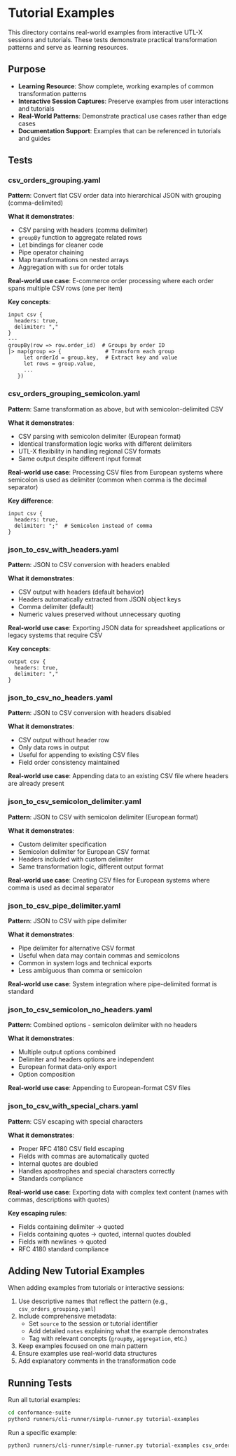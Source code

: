 # Tutorial Examples

This directory contains real-world examples from interactive UTL-X sessions and tutorials. These tests demonstrate practical transformation patterns and serve as learning resources.

## Purpose

- **Learning Resource**: Show complete, working examples of common transformation patterns
- **Interactive Session Captures**: Preserve examples from user interactions and tutorials
- **Real-World Patterns**: Demonstrate practical use cases rather than edge cases
- **Documentation Support**: Examples that can be referenced in tutorials and guides

## Tests

### csv_orders_grouping.yaml

**Pattern**: Convert flat CSV order data into hierarchical JSON with grouping (comma-delimited)

**What it demonstrates**:
- CSV parsing with headers (comma delimiter)
- `groupBy` function to aggregate related rows
- Let bindings for cleaner code
- Pipe operator chaining
- Map transformations on nested arrays
- Aggregation with `sum` for order totals

**Real-world use case**: E-commerce order processing where each order spans multiple CSV rows (one per item)

**Key concepts**:
```utlx
input csv {
  headers: true,
  delimiter: ","
}
---
groupBy(row => row.order_id)  # Groups by order ID
|> map(group => {              # Transform each group
     let orderId = group.key,  # Extract key and value
     let rows = group.value,
     ...
   })
```

### csv_orders_grouping_semicolon.yaml

**Pattern**: Same transformation as above, but with semicolon-delimited CSV

**What it demonstrates**:
- CSV parsing with semicolon delimiter (European format)
- Identical transformation logic works with different delimiters
- UTL-X flexibility in handling regional CSV formats
- Same output despite different input format

**Real-world use case**: Processing CSV files from European systems where semicolon is used as delimiter (common when comma is the decimal separator)

**Key difference**:
```utlx
input csv {
  headers: true,
  delimiter: ";"  # Semicolon instead of comma
}
```

### json_to_csv_with_headers.yaml

**Pattern**: JSON to CSV conversion with headers enabled

**What it demonstrates**:
- CSV output with headers (default behavior)
- Headers automatically extracted from JSON object keys
- Comma delimiter (default)
- Numeric values preserved without unnecessary quoting

**Real-world use case**: Exporting JSON data for spreadsheet applications or legacy systems that require CSV

**Key concepts**:
```utlx
output csv {
  headers: true,
  delimiter: ","
}
```

### json_to_csv_no_headers.yaml

**Pattern**: JSON to CSV conversion with headers disabled

**What it demonstrates**:
- CSV output without header row
- Only data rows in output
- Useful for appending to existing CSV files
- Field order consistency maintained

**Real-world use case**: Appending data to an existing CSV file where headers are already present

### json_to_csv_semicolon_delimiter.yaml

**Pattern**: JSON to CSV with semicolon delimiter (European format)

**What it demonstrates**:
- Custom delimiter specification
- Semicolon delimiter for European CSV format
- Headers included with custom delimiter
- Same transformation logic, different output format

**Real-world use case**: Creating CSV files for European systems where comma is used as decimal separator

### json_to_csv_pipe_delimiter.yaml

**Pattern**: JSON to CSV with pipe delimiter

**What it demonstrates**:
- Pipe delimiter for alternative CSV format
- Useful when data may contain commas and semicolons
- Common in system logs and technical exports
- Less ambiguous than comma or semicolon

**Real-world use case**: System integration where pipe-delimited format is standard

### json_to_csv_semicolon_no_headers.yaml

**Pattern**: Combined options - semicolon delimiter with no headers

**What it demonstrates**:
- Multiple output options combined
- Delimiter and headers options are independent
- European format data-only export
- Option composition

**Real-world use case**: Appending to European-format CSV files

### json_to_csv_with_special_chars.yaml

**Pattern**: CSV escaping with special characters

**What it demonstrates**:
- Proper RFC 4180 CSV field escaping
- Fields with commas are automatically quoted
- Internal quotes are doubled
- Handles apostrophes and special characters correctly
- Standards compliance

**Real-world use case**: Exporting data with complex text content (names with commas, descriptions with quotes)

**Key escaping rules**:
- Fields containing delimiter → quoted
- Fields containing quotes → quoted, internal quotes doubled
- Fields with newlines → quoted
- RFC 4180 standard compliance

## Adding New Tutorial Examples

When adding examples from tutorials or interactive sessions:

1. Use descriptive names that reflect the pattern (e.g., `csv_orders_grouping.yaml`)
2. Include comprehensive metadata:
   - Set `source` to the session or tutorial identifier
   - Add detailed `notes` explaining what the example demonstrates
   - Tag with relevant concepts (`groupBy`, `aggregation`, etc.)
3. Keep examples focused on one main pattern
4. Ensure examples use real-world data structures
5. Add explanatory comments in the transformation code

## Running Tests

Run all tutorial examples:
```bash
cd conformance-suite
python3 runners/cli-runner/simple-runner.py tutorial-examples
```

Run a specific example:
```bash
python3 runners/cli-runner/simple-runner.py tutorial-examples csv_orders_grouping
```
